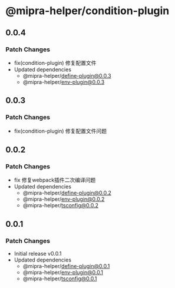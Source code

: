 # @mipra-helper/condition-plugin

## 0.0.4

### Patch Changes

- fix(condition-plugin) 修复配置文件
- Updated dependencies
  - @mipra-helper/define-plugin@0.0.3
  - @mipra-helper/env-plugin@0.0.3

## 0.0.3

### Patch Changes

- fix(condition-plugin) 修复配置文件问题

## 0.0.2

### Patch Changes

- fix 修复webpack插件二次编译问题
- Updated dependencies
  - @mipra-helper/define-plugin@0.0.2
  - @mipra-helper/env-plugin@0.0.2
  - @mipra-helper/tsconfig@0.0.2

## 0.0.1

### Patch Changes

- Initial release v0.0.1
- Updated dependencies
  - @mipra-helper/define-plugin@0.0.1
  - @mipra-helper/env-plugin@0.0.1
  - @mipra-helper/tsconfig@0.0.1
